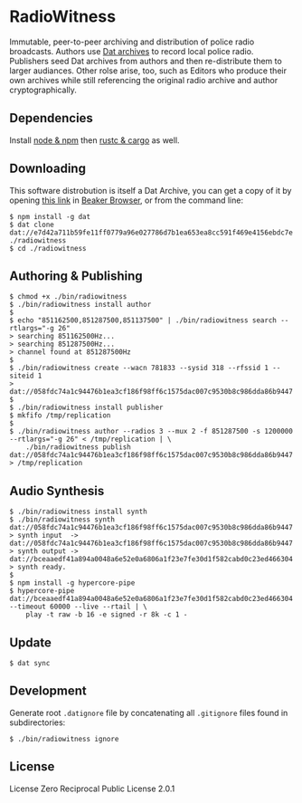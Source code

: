# RadioWitness
Immutable, peer-to-peer archiving and distribution of police radio broadcasts. Authors use [Dat archives](https://datproject.org/) to record local police radio. Publishers seed Dat archives from authors and then re-distribute them to larger audiances. Other rolse arise, too, such as Editors who produce their own archives while still referencing the original radio archive and author cryptographically.

## Dependencies
Install [node & npm](https://nodejs.org/en/download/) then [rustc & cargo](https://www.rust-lang.org/en-US/install.html) as well. 

## Downloading
This software distrobution is itself a Dat Archive, you can get a copy of it by opening [this link](dat://e7d42a711b59fe11ff0779a96e027786d7b1ea653ea8cc591f469e4156ebdc7e) in [Beaker Browser](https://beakerbrowser.com), or from the command line:
```
$ npm install -g dat
$ dat clone dat://e7d42a711b59fe11ff0779a96e027786d7b1ea653ea8cc591f469e4156ebdc7e ./radiowitness
$ cd ./radiowitness
```

## Authoring & Publishing
```
$ chmod +x ./bin/radiowitness
$ ./bin/radiowitness install author
$
$ echo "851162500,851287500,851137500" | ./bin/radiowitness search --rtlargs="-g 26"
> searching 851162500Hz...
> searching 851287500Hz...
> channel found at 851287500Hz
$
$ ./bin/radiowitness create --wacn 781833 --sysid 318 --rfssid 1 --siteid 1
> dat://058fdc74a1c94476b1ea3cf186f98ff6c1575dac007c9530b8c986dda86b9447
$
$ ./bin/radiowitness install publisher
$ mkfifo /tmp/replication
$
$ ./bin/radiowitness author --radios 3 --mux 2 -f 851287500 -s 1200000 --rtlargs="-g 26" < /tmp/replication | \
    ./bin/radiowitness publish dat://058fdc74a1c94476b1ea3cf186f98ff6c1575dac007c9530b8c986dda86b9447 > /tmp/replication
```

## Audio Synthesis
```
$ ./bin/radiowitness install synth
$ ./bin/radiowitness synth dat://058fdc74a1c94476b1ea3cf186f98ff6c1575dac007c9530b8c986dda86b9447
> synth input  -> dat://058fdc74a1c94476b1ea3cf186f98ff6c1575dac007c9530b8c986dda86b9447
> synth output -> dat://bceaaedf41a894a0048a6e52e0a6806a1f23e7fe30d1f582cabd0c23ed466304
> synth ready.
$
$ npm install -g hypercore-pipe
$ hypercore-pipe dat://bceaaedf41a894a0048a6e52e0a6806a1f23e7fe30d1f582cabd0c23ed466304 --timeout 60000 --live --rtail | \
    play -t raw -b 16 -e signed -r 8k -c 1 -
```

## Update
```
$ dat sync
```

## Development
Generate root `.datignore` file by concatenating all `.gitignore` files found in subdirectories:
```
$ ./bin/radiowitness ignore
```

## License
License Zero Reciprocal Public License 2.0.1
